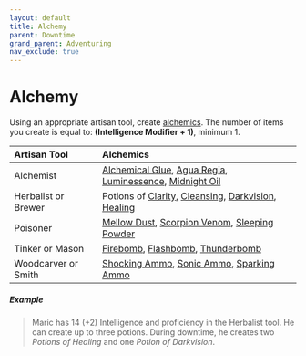 ```yaml
---
layout: default
title: Alchemy
parent: Downtime
grand_parent: Adventuring
nav_exclude: true
---
```



# Alchemy

Using an appropriate artisan tool, create [alchemics](../../docs/gear/alchemics). The number of items you create is equal to: **(Intelligence Modifier + 1)**, minimum 1. 

| Artisan Tool        | Alchemics                                                                                                                                                                                                                       |
| :------------------ | :------------------------------------------------------------------------------------------------------------------------------------------------------------------------------------------------------------------------------ |
| Alchemist           | [Alchemical Glue](../../data/alchemics/alchemical_glue), [Agua Regia](../../data/alchemics/agua_regia), [Luminessence](../../data/alchemics/luminessence), [Midnight Oil](../../data/alchemics/midnight_oil)                    |
| Herbalist or Brewer | Potions of [Clarity](../../data/alchemics/potion_of_clarity), [Cleansing](../../data/alchemics/potion_of_cleansing), [Darkvision](../../data/alchemics/potion_of_darkvision), [Healing](../../data/alchemics/potion_of_healing) |
| Poisoner            | [Mellow Dust](../../data/alchemics/mellow_dust), [Scorpion Venom](../../data/alchemics/scorpion_venom), [Sleeping Powder](../../data/alchemics/sleeping_powder)                                                                 |
| Tinker or Mason     | [Firebomb](../../data/alchemics/firebomb), [Flashbomb](../../data/alchemics/flashbomb), [Thunderbomb](../../data/alchemics/thunderbomb)                                                                                         |
| Woodcarver or Smith | [Shocking Ammo](../../data/alchemics/shocking_ammo), [Sonic Ammo](../../data/alchemics/sonic_ammo), [Sparking Ammo](../../data/alchemics/sparking_ammo)                                                                         |

##### Example

> Maric has 14 (+2) Intelligence and proficiency in the Herbalist tool. He can create up to three potions. During downtime, he creates two _Potions of Healing_ and one _Potion of Darkvision_.